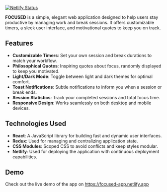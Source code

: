 [![Netlify Status](https://api.netlify.com/api/v1/badges/6f215719-7235-4806-bc33-c7a3540fd787/deploy-status)](https://app.netlify.com/sites/focused-app/deploys)

**FOCUSED** is a simple, elegant web application designed to help users stay productive by managing work and break sessions. It offers customizable timers, a sleek user interface, and motivational quotes to keep you on track.

## Features

- **Customizable Timers**: Set your own session and break durations to match your workflow.
- **Philosophical Quotes**: Inspiring quotes about focus, randomly displayed to keep you motivated.
- **Light/Dark Mode**: Toggle between light and dark themes for optimal comfort.
- **Toast Notifications**: Subtle notifications to inform you when a session or break ends.
- **Session Statistics**: Track your completed sessions and total focus time.
- **Responsive Design**: Works seamlessly on both desktop and mobile devices.

## Technologies Used

- **React**: A JavaScript library for building fast and dynamic user interfaces.
- **Redux**: Used for managing and centralizing application state.
- **CSS Modules**: Scoped CSS to avoid conflicts and keep styles modular.
- **Netlify**: Used for deploying the application with continuous deployment capabilities.

## Demo

Check out the live demo of the app on https://focused-app.netlify.app

